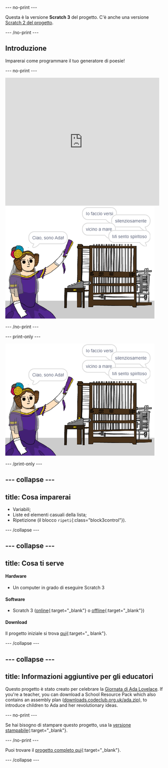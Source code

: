 \--- no-print \---

Questa è la versione **Scratch 3** del progetto. C'è anche una versione [Scratch 2 del progetto](https://projects.raspberrypi.org/en/projects/poetry-generator-scratch2).

\--- /no-print \---

## Introduzione

Imparerai come programmare il tuo generatore di poesie!

\--- no-print \---

<div class="scratch-preview">
  <iframe allowtransparency="true" width="485" height="402" src="https://scratch.mit.edu/projects/embed/77844926/?autostart=false" frameborder="0" scrolling="no"></iframe>
  <img src="images/poetry-final.png">
</div>

\--- /no-print \---

\--- print-only \---

![schermata del gioco](images/poetry-final.png)

\--- /print-only \---

## \--- collapse \---

## title: Cosa imparerai

+ Variabili;
+ Liste ed elementi casuali della lista;
+ Ripetizione (il blocco `ripeti`{:class="block3control"}).

\--- /collapse \---

## \--- collapse \---

## title: Cosa ti serve

#### Hardware

+ Un computer in grado di eseguire Scratch 3

#### Software

+ Scratch 3 ([online](http://rpf.io/scratchon){:target="_blank"} o [offline](http://rpf.io/scratchoff){:target="_blank"})

#### Download

Il progetto iniziale si trova [qui](http://rpf.io/p/en/poetry-generator-go){:target="_ blank"}.

\--- /collapse \---

## \--- collapse \---

## title: Informazioni aggiuntive per gli educatori

Questo progetto è stato creato per celebrare la [Giornata di Ada Lovelace](https://findingada.com). If you're a teacher, you can download a School Resource Pack which also contains an assembly plan ([downloads.codeclub.org.uk/ada.zip](http://downloads.codeclub.org.uk/ada.zip)), to introduce children to Ada and her revolutionary ideas.

\--- no-print \---

Se hai bisogno di stampare questo progetto, usa la [versione stampabile](https://projects.raspberrypi.org/en/projects/poetry-generator/print){:target="_blank"}.

\--- /no-print \---

Puoi trovare il [progetto completo qui](http://rpf.io/p/en/poetry-generator-get){:target="_blank"}.

\--- /collapse \---